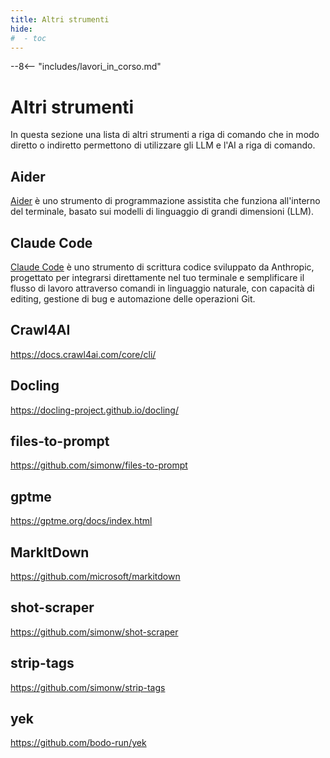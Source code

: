 ```yaml
---
title: Altri strumenti
hide:
#  - toc
---
```


--8<-- "includes/lavori_in_corso.md"

# Altri strumenti

In questa sezione una lista di altri strumenti a riga di comando che in modo diretto o indiretto permettono di utilizzare gli LLM e l'AI a riga di comando.

## Aider

[Aider](https://aider.chat/) è uno strumento di programmazione assistita che funziona all'interno del terminale, basato sui modelli di linguaggio di grandi dimensioni (LLM).

## Claude Code

[Claude Code](https://docs.anthropic.com/en/docs/claude-code/overview) è uno strumento di scrittura codice sviluppato da Anthropic, progettato per integrarsi direttamente nel tuo terminale e semplificare il flusso di lavoro attraverso comandi in linguaggio naturale, con capacità di editing, gestione di bug e automazione delle operazioni Git.

## Crawl4AI

<https://docs.crawl4ai.com/core/cli/>

## Docling

<https://docling-project.github.io/docling/>

## files-to-prompt

<https://github.com/simonw/files-to-prompt>

## gptme

<https://gptme.org/docs/index.html>

## MarkItDown

<https://github.com/microsoft/markitdown>

## shot-scraper

<https://github.com/simonw/shot-scraper>

## strip-tags

<https://github.com/simonw/strip-tags>

## yek

<https://github.com/bodo-run/yek>

